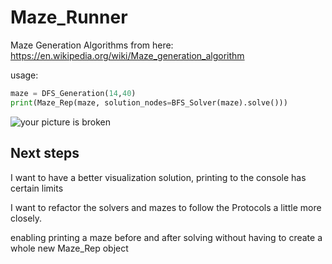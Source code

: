 # Maze_Runner

Maze Generation Algorithms from here:  
https://en.wikipedia.org/wiki/Maze_generation_algorithm


usage:
```python
maze = DFS_Generation(14,40)  
print(Maze_Rep(maze, solution_nodes=BFS_Solver(maze).solve()))
```

![your picture is broken](https://i.imgur.com/OZN2Iq0.png)


## Next steps

I want to have a better visualization solution, printing to the console has certain limits

I want to refactor the solvers and mazes to follow the Protocols a little more closely.  

enabling printing a maze before and after solving without having to create a whole new Maze_Rep object

